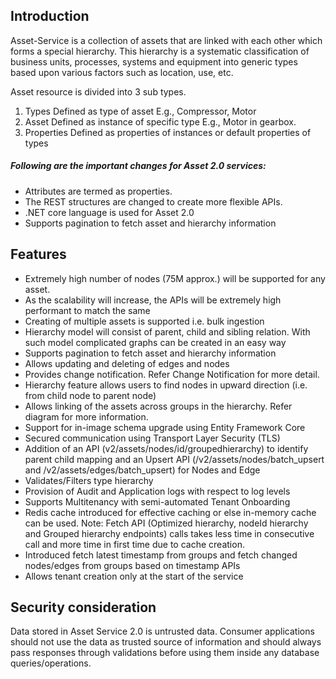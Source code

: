 ## Introduction

Asset-Service is a collection of assets that are linked with each other which forms a special hierarchy. This hierarchy is a systematic classification of business units, processes, systems and equipment into generic types based upon various factors such as location, use, etc.

Asset resource is divided into 3 sub types.
1. Types Defined as type of asset E.g., Compressor, Motor
2. Asset Defined as instance of specific type E.g., Motor in gearbox.
3. Properties Defined as properties of instances or default properties of types

##### Following are the important changes for Asset 2.0 services:
* Attributes are termed as properties.
* The REST structures are changed to create more flexible APIs.
* .NET core language is used for Asset 2.0
* Supports pagination to fetch asset and hierarchy information

## Features
* Extremely high number of nodes (75M approx.) will be supported for any asset.
* As the scalability will increase, the APIs will be extremely high performant to match the same
* Creating of multiple assets is supported i.e. bulk ingestion
* Hierarchy model will consist of parent, child and sibling relation. With such model complicated graphs can be created in an easy way
* Supports pagination to fetch asset and hierarchy information
* Allows updating and deleting of edges and nodes
* Provides change notification. Refer Change Notification for more detail.
* Hierarchy feature allows users to find nodes in upward direction (i.e. from child node to parent node)
* Allows linking of the assets across groups in the hierarchy. Refer diagram for more information.
* Support for in-image schema upgrade using Entity Framework Core
* Secured communication using Transport Layer Security (TLS)
* Addition of an API (v2/assets/nodes/id/groupedhierarchy) to identify parent child mapping and an Upsert API (/v2/assets/nodes/batch_upsert and /v2/assets/edges/batch_upsert) for Nodes and Edge
* Validates/Filters type hierarchy
* Provision of Audit and Application logs with respect to log levels
* Supports Multitenancy with semi-automated Tenant Onboarding
* Redis cache introduced for effective caching or else in-memory cache can be used. Note: Fetch API (Optimized hierarchy, nodeId hierarchy and Grouped hierarchy endpoints) calls takes less time in consecutive call and more time in first time due to cache creation.
* Introduced fetch latest timestamp from groups and fetch changed nodes/edges from groups based on timestamp APIs
* Allows tenant creation only at the start of the service

## Security consideration
Data stored in Asset Service 2.0 is untrusted data. Consumer applications should not use the data as trusted source of information and should always pass responses through validations before using them inside any database queries/operations.
